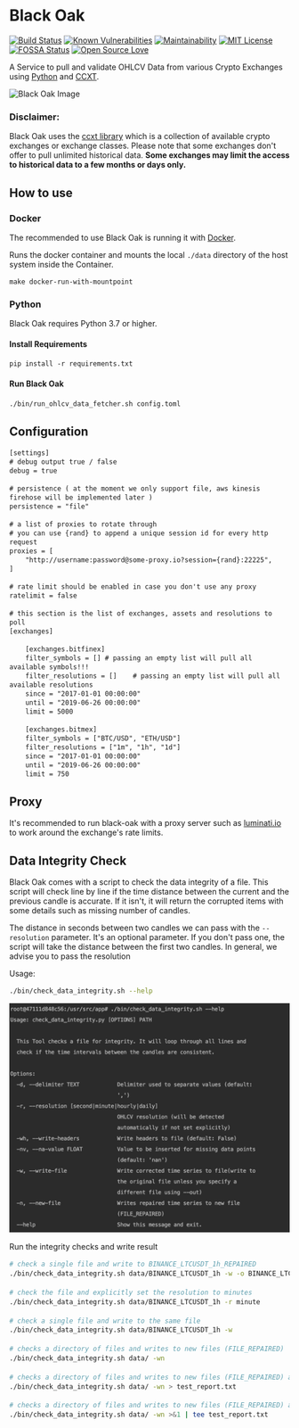 # Black Oak 

[![Build Status](https://travis-ci.org/soerenmartius/black-oak.svg?branch=master)](https://travis-ci.org/soerenmartius/black-oak)
[![Known Vulnerabilities](https://snyk.io//test/github/soerenmartius/black-oak/badge.svg?targetFile=requirements.txt)](https://snyk.io//test/github/soerenmartius/black-oak?targetFile=requirements.txt)
[![Maintainability](https://api.codeclimate.com/v1/badges/ca28e22f618d3fbdc4ae/maintainability)](https://codeclimate.com/github/soerenmartius/black-oak/maintainability)
[![MIT License](https://badges.frapsoft.com/os/mit/mit.svg?v=102)](https://github.com/ellerbrock/open-source-badge/)
[![FOSSA Status](https://app.fossa.io/api/projects/git%2Bgithub.com%2Fsoerenmartius%2Fblack-oak.svg?type=shield)](https://app.fossa.io/projects/git%2Bgithub.com%2Fsoerenmartius%2Fblack-oak?ref=badge_shield)
[![Open Source Love](https://badges.frapsoft.com/os/v1/open-source.svg?v=103)](https://github.com/ellerbrock/open-source-badges/)



A Service to pull and validate OHLCV Data from various Crypto Exchanges using [Python](https://www.python.org/) and [CCXT](https://github.com/ccxt/ccxt).

![Black Oak Image](https://cdn11.bigcommerce.com/s-f74ff/products/9570/images/23270/bbbbbbbbbbbbbbbb__41098.1483834378.1280.1280.jpg?c=2)


### Disclaimer:
Black Oak uses the [ccxt library](https://github.com/ccxt/ccxt) which is a collection of available crypto exchanges or
exchange classes. Please note that some exchanges don't offer to pull unlimited historical data. **Some exchanges may
limit the access to historical data to a few months or days only.**

## How to use

### Docker
The recommended to use Black Oak is running it with [Docker](https://www.docker.com).

Runs the docker container and mounts the local `./data` directory of the host system inside the Container. 
```
make docker-run-with-mountpoint
``` 

### Python
Black Oak requires Python 3.7 or higher.

#### Install Requirements
```
pip install -r requirements.txt
```

#### Run Black Oak
```bash
./bin/run_ohlcv_data_fetcher.sh config.toml
```


## Configuration
```
[settings]
# debug output true / false
debug = true

# persistence ( at the moment we only support file, aws kinesis firehose will be implemented later )
persistence = "file"

# a list of proxies to rotate through
# you can use {rand} to append a unique session id for every http request
proxies = [
    "http://username:password@some-proxy.io?session={rand}:22225",
]

# rate limit should be enabled in case you don't use any proxy
ratelimit = false

# this section is the list of exchanges, assets and resolutions to poll
[exchanges]

    [exchanges.bitfinex]
    filter_symbols = [] # passing an empty list will pull all available symbols!!!
    filter_resolutions = []    # passing an empty list will pull all available resolutions
    since = "2017-01-01 00:00:00"
    until = "2019-06-26 00:00:00"
    limit = 5000

    [exchanges.bitmex]
    filter_symbols = ["BTC/USD", "ETH/USD"]
    filter_resolutions = ["1m", "1h", "1d"]
    since = "2017-01-01 00:00:00"
    until = "2019-06-26 00:00:00"
    limit = 750
```

## Proxy
It's recommended to run black-oak with a proxy server such as [luminati.io](https://luminati.io) to work around the exchange's rate limits.

## Data Integrity Check
Black Oak comes with a script to check the data integrity of a file. This script will check line by line if the time distance
between the current and the previous candle is accurate. If it isn't, it will return the corrupted items with some
details such as missing number of candles.

The distance in seconds between two candles we can pass with the `--resolution` parameter. It's an optional parameter. If
you don't pass one, the script will take the distance between the first two candles. In general, we advise you to pass the 
resolution


Usage:
```bash
./bin/check_data_integrity.sh --help
```
![Data Integrity Check](_docs/_images/usage.png)

Run the integrity checks and write result
```bash
# check a single file and write to BINANCE_LTCUSDT_1h_REPAIRED
./bin/check_data_integrity.sh data/BINANCE_LTCUSDT_1h -w -o BINANCE_LTCUSDT_1h_COMPLETE 

# check the file and explicitly set the resolution to minutes
./bin/check_data_integrity.sh data/BINANCE_LTCUSDT_1h -r minute

# check a single file and write to the same file
./bin/check_data_integrity.sh data/BINANCE_LTCUSDT_1h -w

# checks a directory of files and writes to new files (FILE_REPAIRED)
./bin/check_data_integrity.sh data/ -wn

# checks a directory of files and writes to new files (FILE_REPAIRED) and saves the test report to the file test_report.txt
./bin/check_data_integrity.sh data/ -wn > test_report.txt

# checks a directory of files and writes to new files (FILE_REPAIRED) and redirects the output to the console and  file  
./bin/check_data_integrity.sh data/ -wn >&1 | tee test_report.txt
```


